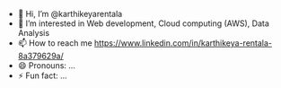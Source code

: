 - 👋 Hi, I’m @karthikeyarentala
- 👀 I’m interested in Web development, Cloud computing (AWS), Data Analysis
- 📫 How to reach me https://www.linkedin.com/in/karthikeya-rentala-8a379629a/
- 😄 Pronouns: ...
- ⚡ Fun fact: ...

<!---
karthikeyarentala/karthikeyarentala is a ✨ special ✨ repository because its `README.md` (this file) appears on your GitHub profile.
You can click the Preview link to take a look at your changes.
--->
